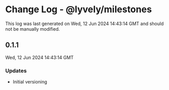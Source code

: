 # Change Log - @lyvely/milestones

This log was last generated on Wed, 12 Jun 2024 14:43:14 GMT and should not be manually modified.

## 0.1.1
Wed, 12 Jun 2024 14:43:14 GMT

### Updates

- Initial versioning

